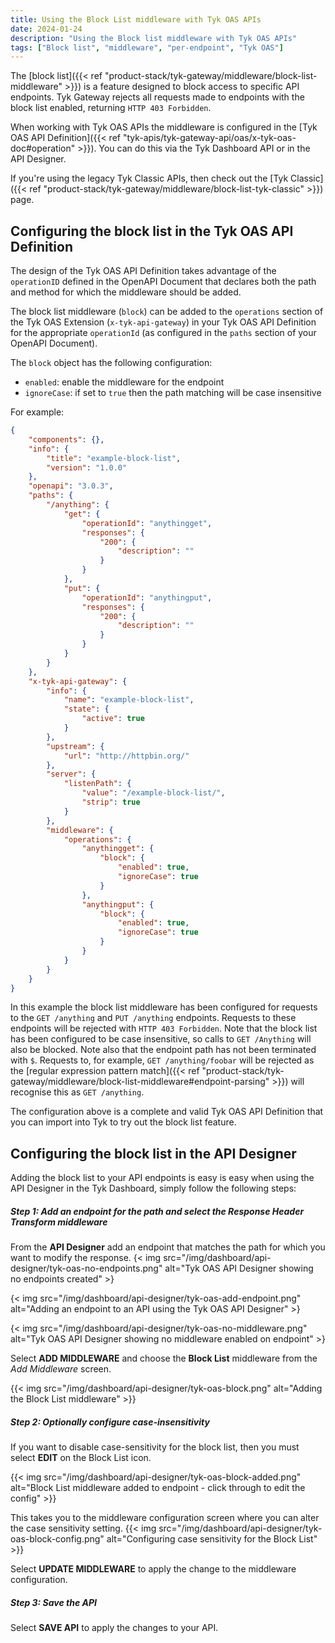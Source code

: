 ```yaml
---
title: Using the Block List middleware with Tyk OAS APIs
date: 2024-01-24
description: "Using the Block list middleware with Tyk OAS APIs"
tags: ["Block list", "middleware", "per-endpoint", "Tyk OAS"]
---
```


The [block list]({{< ref "product-stack/tyk-gateway/middleware/block-list-middleware" >}}) is a feature designed to block access to specific API endpoints. Tyk Gateway rejects all requests made to endpoints with the block list enabled, returning `HTTP 403 Forbidden`. 

When working with Tyk OAS APIs the middleware is configured in the [Tyk OAS API Definition]({{< ref "tyk-apis/tyk-gateway-api/oas/x-tyk-oas-doc#operation" >}}). You can do this via the Tyk Dashboard API or in the API Designer.

If you're using the legacy Tyk Classic APIs, then check out the [Tyk Classic]({{< ref "product-stack/tyk-gateway/middleware/block-list-tyk-classic" >}}) page.

## Configuring the block list in the Tyk OAS API Definition
The design of the Tyk OAS API Definition takes advantage of the `operationID` defined in the OpenAPI Document that declares both the path and method for which the middleware should be added.

The block list middleware (`block`) can be added to the `operations` section of the Tyk OAS Extension (`x-tyk-api-gateway`) in your Tyk OAS API Definition for the appropriate `operationId` (as configured in the `paths` section of your OpenAPI Document).

The `block` object has the following configuration:
 - `enabled`: enable the middleware for the endpoint
 - `ignoreCase`: if set to `true` then the path matching will be case insensitive

For example:
```.json {hl_lines=["47-50", "53-56"],linenos=true, linenostart=1}
{
    "components": {},
    "info": {
        "title": "example-block-list",
        "version": "1.0.0"
    },
    "openapi": "3.0.3",
    "paths": {
        "/anything": {
            "get": {
                "operationId": "anythingget",
                "responses": {
                    "200": {
                        "description": ""
                    }
                }
            },
            "put": {
                "operationId": "anythingput",
                "responses": {
                    "200": {
                        "description": ""
                    }
                }
            }
        }
    },
    "x-tyk-api-gateway": {
        "info": {
            "name": "example-block-list",
            "state": {
                "active": true
            }
        },
        "upstream": {
            "url": "http://httpbin.org/"
        },
        "server": {
            "listenPath": {
                "value": "/example-block-list/",
                "strip": true
            }
        },
        "middleware": {
            "operations": {
                "anythingget": {
                    "block": {
                        "enabled": true,
                        "ignoreCase": true
                    }                
                },
                "anythingput": {
                    "block": {
                        "enabled": true,
                        "ignoreCase": true
                    }                
                }
            }
        }
    }
}
```

In this example the block list middleware has been configured for requests to the `GET /anything` and `PUT /anything` endpoints. Requests to these endpoints will be rejected with `HTTP 403 Forbidden`.
Note that the block list has been configured to be case insensitive, so calls to `GET /Anything` will also be blocked.
Note also that the endpoint path has not been terminated with `$`. Requests to, for example, `GET /anything/foobar` will be rejected as the [regular expression pattern match]({{< ref "product-stack/tyk-gateway/middleware/block-list-middleware#endpoint-parsing" >}}) will recognise this as `GET /anything`.

The configuration above is a complete and valid Tyk OAS API Definition that you can import into Tyk to try out the block list feature.

## Configuring the block list in the API Designer
Adding the block list to your API endpoints is easy is easy when using the API Designer in the Tyk Dashboard, simply follow the following steps:

##### Step 1: Add an endpoint for the path and select the Response Header Transform middleware
From the **API Designer** add an endpoint that matches the path for which you want to modify the response.
{< img src="/img/dashboard/api-designer/tyk-oas-no-endpoints.png" alt="Tyk OAS API Designer showing no endpoints created" >}

{< img src="/img/dashboard/api-designer/tyk-oas-add-endpoint.png" alt="Adding an endpoint to an API using the Tyk OAS API Designer" >}

{< img src="/img/dashboard/api-designer/tyk-oas-no-middleware.png" alt="Tyk OAS API Designer showing no middleware enabled on endpoint" >}


Select **ADD MIDDLEWARE** and choose the **Block List** middleware from the *Add Middleware* screen.

{{< img src="/img/dashboard/api-designer/tyk-oas-block.png" alt="Adding the Block List middleware" >}}

##### Step 2: Optionally configure case-insensitivity
If you want to disable case-sensitivity for the block list, then you must select **EDIT** on the Block List icon.

{{< img src="/img/dashboard/api-designer/tyk-oas-block-added.png" alt="Block List middleware added to endpoint - click through to edit the config" >}}

This takes you to the middleware configuration screen where you can alter the case sensitivity setting.
{{< img src="/img/dashboard/api-designer/tyk-oas-block-config.png" alt="Configuring case sensitivity for the Block List" >}}

Select **UPDATE MIDDLEWARE** to apply the change to the middleware configuration.

##### Step 3: Save the API
Select **SAVE API** to apply the changes to your API.
